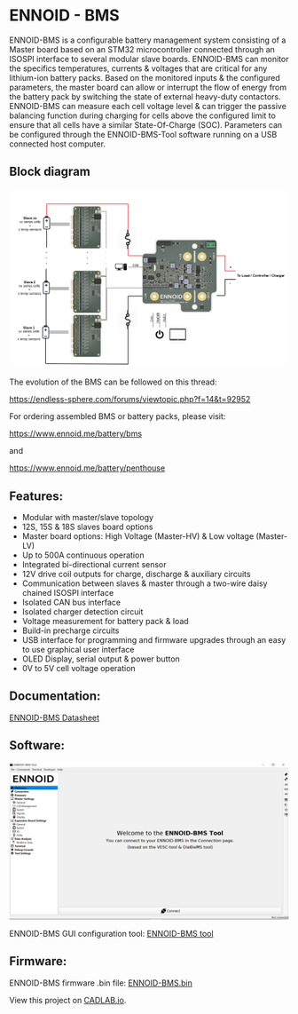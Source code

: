 # ENNOID - BMS

ENNOID-BMS is a configurable battery management system consisting of a Master board based on an STM32 microcontroller connected through an ISOSPI interface to several modular slave boards. ENNOID-BMS can monitor the specifics temperatures, currents & voltages that are critical for any lithium-ion battery packs. Based on the monitored inputs & the configured parameters, the master board can allow or interrupt the flow of energy from the battery pack by switching the state of external heavy-duty contactors. ENNOID-BMS can measure each cell voltage level & can trigger the passive balancing function during charging for cells above the configured limit to ensure that all cells have a similar State-Of-Charge (SOC). Parameters can be configured through the ENNOID-BMS-Tool software running on a USB connected host computer.

## Block diagram

![alt text](Master/HV/PIC/Wiring.png)

The evolution of the BMS can be followed on this thread:

https://endless-sphere.com/forums/viewtopic.php?f=14&t=92952

For ordering assembled BMS or battery packs, please visit:

https://www.ennoid.me/battery/bms

and

https://www.ennoid.me/battery/penthouse

## Features:

- Modular with master/slave topology
- 12S, 15S & 18S slaves board options
- Master board options: High Voltage (Master-HV) & Low voltage (Master-LV)
- Up to 500A continuous operation
- Integrated bi-directional current sensor
- 12V drive coil outputs for charge,  discharge & auxiliary circuits
- Communication between slaves & master through a two-wire daisy chained ISOSPI interface
- Isolated CAN bus interface 
- Isolated charger detection circuit
- Voltage measurement for battery pack & load
- Build-in precharge circuits
- USB interface for programming and firmware upgrades through an easy to use graphical user interface
- OLED Display, serial output & power button
- 0V to 5V cell voltage operation

## Documentation:

[ENNOID-BMS Datasheet](https://github.com/EnnoidMe/ENNOID-BMS/blob/master/Datasheet.pdf)

## Software:

![alt text](Master/HV/PIC/Tool.png)

ENNOID-BMS GUI configuration tool:
[ENNOID-BMS tool](https://github.com/EnnoidMe/ENNOID-BMS-Tool)

## Firmware:

ENNOID-BMS firmware .bin file:
[ENNOID-BMS.bin](https://github.com/EnnoidMe/ENNOID-BMS-Firmware)


View this project on [CADLAB.io](https://cadlab.io/project/1987). 



